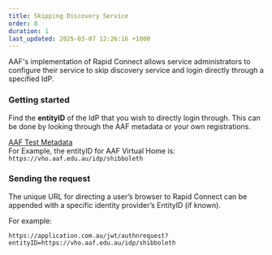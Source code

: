 ```yaml
---
title: Skipping Discovery Service
order: 8
duration: 1
last_updated: 2025-03-07 12:26:16 +1000
---
```


AAF's implementation of Rapid Connect allows service administrators to configure their service to skip discovery service and login directly through a specified IdP.

### Getting started


Find the **entityID** of the IdP that you wish to directly login through. This can be done by looking through the AAF metadata or your own registrations.

<a href="https://md.test.aaf.edu.au/" class="btn btn-outline-primary mb-3">AAF Test Metadata</a>
<br>
For Example, the entityID for AAF Virtual Home is: `https://vho.aaf.edu.au/idp/shibboleth`


### Sending the request

The unique URL for directing a user’s browser to Rapid Connect can be appended with a specific identity provider’s EntityID (if known).

For example:

`https://application.com.au/jwt/authnrequest?entityID=https://vho.aaf.edu.au/idp/shibboleth`
